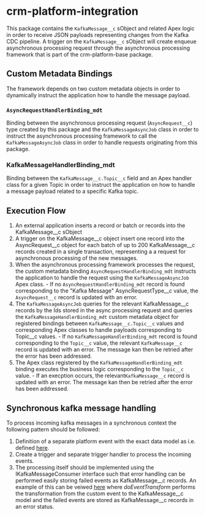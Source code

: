 # crm-platform-integration

This package contains the `KafkaMessage__c` sObject and related Apex logic in order to receive JSON payloads representing
changes from the Kafka CDC pipeline. A trigger on the `KafkaMessage__c` sObject will create enqueue asynchronous processing
request through the asynchronous processing framework that is part of the crm-platform-base package.

## Custom Metadata Bindings

The framework depends on two custom metadata objects in order to dynamically instruct the application how to handle the message payload.

### `AsyncRequestHandlerBinding_mdt`

Binding between the asynchronous processing request (`AsyncRequest__c`) type created by this package and the `KafkaMessageAsyncJob` class
in order to instruct the asynchronous processing framework to call the `KafkaMessageAsyncJob` class in order to handle
requests originating from this package.

### KafkaMessageHandlerBinding_mdt

Binding between the `KafkaMessage__c.Topic__c` field and an Apex handler class for a given Topic in order to instruct the
application on how to handle a message payload related to a specific Kafka topic.

## Execution Flow

1. An external application inserts a record or batch or records into the KafkaMessage\_\_c sObject
2. A trigger on the KafkaMessage__c object insert one record into the AsyncRequest__c object for each batch of up to 200
   KafkaMessage\_\_c records created in a single transaction, representing a a request for asynchronous processing of the new
   messages.
3. When the asynchronous processing framework processes the request, the custom metadata binding `AsyncRequestHandlerBinding_mdt`
   instructs the application to handle the request using the `KafkaMessageAsyncJob` Apex class. - If no `AsyncRequestHandlerBinding_mdt` record is found corresponding to the "Kafka Message" AsyncRequestType__c value,
   the `AsyncRequest__c` record is updated with an error.
4. The `KafkaMessageAsyncJob` queries for the relevant KafkaMessage__c records by the Ids stored in the async processing
   request and queries the `KafkaMessageHandlerBinding_mdt` custom metadata object for registered bindings between `KafkaMessage__c.Topic__c`
   values and corresponding Apex classes to handle payloads corresponding to Topic__c values. - If no `KafkaMessageHandlerBinding_mdt` record is found corresponding to the `Topic__c` value, the relevant
   `KafkaMessage__c` record is updated with an error. The message kan then be retried after the error has been addressed.
5. The Apex class registered by the `KafkaMessageHandlerBinding_mdt` binding executes the business logic corresponding to the
   `Topic__c` value. - If an execption occurs, the relevant`KafkaMessage__c` record is updated with an error. The message kan then be retried
   after the error has been addressed.
   
## Synchronous kafka message handling

To process incoming kafka messages in a synchronous context the following pattern should be followed:
1. Definition of a separate platform event with the exact data model as i.e. defined [here](https://github.com/navikt/crm-platform-oppgave/tree/master/force-app/main/default/objects/Kafka_Oppgave_Event__e).
2. Create a trigger and separate trigger handler to process the incoming events.
3. The processing itself should be implemented using the IKafkaMessageConsumer interface such that error handling can be performed easily storing failed events as KafkaMessage__c records. An example of this can be veiwed [here](https://github.com/navikt/crm-platform-oppgave/blob/master/force-app/main/default/classes/kafka/CRM_KafkaOppgaveEventHandler.cls) where *doEventTransform* performs the transformation from the custom event to the KafkaMessage__c model and the failed events are stored as KafkaMessage__c records in an error status.
